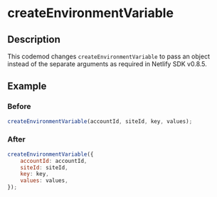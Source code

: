 # createEnvironmentVariable

## Description

This codemod changes `createEnvironmentVariable` to pass an object instead of the separate arguments as required in Netlify SDK v0.8.5.

## Example

### Before

```jsx
createEnvironmentVariable(accountId, siteId, key, values);
```

### After

```jsx
createEnvironmentVariable({
	accountId: accountId,
	siteId: siteId,
	key: key,
	values: values,
});
```

